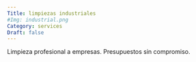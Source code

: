 ```yaml
---
Title: limpiezas industriales
#Img: industrial.png
Category: services
Draft: false
---
```


Limpieza profesional a empresas. Presupuestos sin compromiso.
